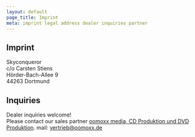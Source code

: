 ```yaml
---
layout: default
page_title: Imprint
meta: imprint legal address dealer inquiries partner
---
```


Imprint
---

Skyconqueror<br/>
c/o Carsten Stiens<br/>
Hörder-Bach-Allee 9<br/>
44263 Dortmund<br/>

Inquiries
---

Dealer inquiries welcome!<br/>
Please contact our sales partner
<a href="http://www.oomoxx.com">oomoxx media, CD Produktion und DVD Produktion</a>.
mail: <a href="mailto:vertrieb@oomoxx.de">vertrieb@oomoxx.de</a>